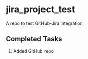 # jira_project_test
A repo to test GitHub-Jira integration


## Completed Tasks

1. Added GitHub repo
